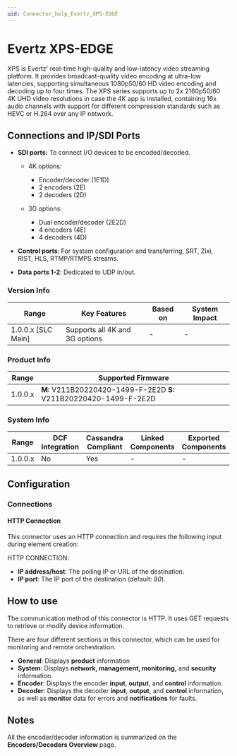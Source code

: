 ```yaml
---
uid: Connector_help_Evertz_XPS-EDGE
---
```


# Evertz XPS-EDGE

XPS is Evertz' real-time high-quality and low-latency video streaming platform. It provides broadcast-quality video encoding at ultra-low latencies, supporting simultaneous 1080p50/60 HD video encoding and decoding up to four times. The XPS series supports up to 2x 2160p50/60 4K UHD video resolutions in case the 4K app is installed, containing 16x audio channels with support for different compression standards such as HEVC or H.264 over any IP network.

## Connections and IP/SDI Ports

- **SDI ports:** To connect I/O devices to be encoded/decoded.

  - 4K options:

    - Encoder/decoder (1E1D)
    - 2 encoders (2E)
    - 2 decoders (2D)

  - 3G options:

    - Dual encoder/decoder (2E2D)
    - 4 encoders (4E)
    - 4 decoders (4D)

- **Control ports**: For system configuration and transferring, SRT, Zixi, RIST, HLS, RTMP/RTMPS streams.

- **Data ports 1-2**: Dedicated to UDP in/out.

### Version Info

| **Range**            | **Key Features**               | **Based on** | **System Impact** |
|----------------------|--------------------------------|--------------|-------------------|
| 1.0.0.x [SLC Main]   | Supports all 4K and 3G options | -            | -                 |

### Product Info

| Range     | Supported Firmware                                                |
|-----------|-------------------------------------------------------------------|
| 1.0.0.x   | **M:** V211B20220420-1499-F-2E2D **S:** V211B20220420-1499-F-2E2D |

### System Info

| Range     | DCF Integration     | Cassandra Compliant     | Linked Components     | Exported Components     |
|-----------|---------------------|-------------------------|-----------------------|-------------------------|
| 1.0.0.x   | No                  | Yes                     | -                     | -                       |

## Configuration

### Connections

#### HTTP Connection

This connector uses an HTTP connection and requires the following input during element creation:

HTTP CONNECTION:

- **IP address/host**: The polling IP or URL of the destination.
- **IP port**: The IP port of the destination (default: *80*).

## How to use

The communication method of this connector is HTTP. It uses GET requests to retrieve or modify device information.

There are four different sections in this connector, which can be used for monitoring and remote orchestration.

- **General**: Displays **product** information
- **System**: Displays **network, management, monitoring,** and **security** information.
- **Encoder**: Displays the encoder **input**, **output**, and **control** information.
- **Decoder**: Displays the decoder **input**, **output**, and **control** information, as well as **monitor** data for errors and **notifications** for faults.

## Notes

All the encoder/decoder information is summarized on the **Encoders/Decoders Overview** page.
